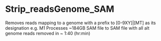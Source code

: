 # Strip_readsGenome_SAM
Removes reads mapping to a genome with a prefix to [0-9XY]|[MT] as its designation e.g. M1
Processes ~184GB SAM file to SAM file with all alt genome reads removed in ~ 1:40 (hr:min)
